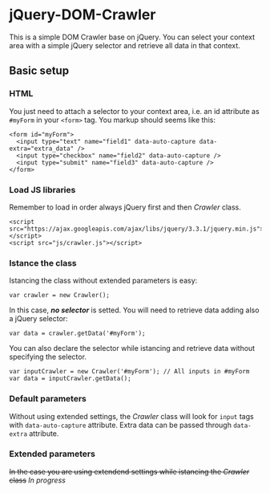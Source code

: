# jQuery-DOM-Crawler
This is a simple DOM Crawler base on jQuery. You can select your context area with a simple jQuery selector and retrieve all data in that context.

## Basic setup
### HTML
You just need to attach a selector to your context area, i.e. an id attribute as ```#myForm``` in your ```<form>``` tag. You markup should seems like this:
```
<form id="myForm">
  <input type="text" name="field1" data-auto-capture data-extra="extra_data" />
  <input type="checkbox" name="field2" data-auto-capture />
  <input type="submit" name="field3" data-auto-capture />
</form>
```

### Load JS libraries
Remember to load in order always jQuery first and then *Crawler* class.
```
<script src="https://ajax.googleapis.com/ajax/libs/jquery/3.3.1/jquery.min.js"></script>
<script src="js/crawler.js"></script>
```

### Istance the class
Istancing the class without extended parameters is easy:

```var crawler = new Crawler();```

In this case, ***no selector*** is setted. You will need to retrieve data adding also a jQuery selector:

```var data = crawler.getData('#myForm');```

You can also declare the selector while istancing and retrieve data without specifying the selector.

```
var inputCrawler = new Crawler('#myForm'); // All inputs in #myForm
var data = inputCrawler.getData();
```


### Default parameters
Without using extended settings, the *Crawler* class will look for ```input``` tags with ```data-auto-capture``` attribute. Extra data can be passed through ```data-extra``` attribute.

### Extended parameters
~~In the case you are using extendend settings while istancing the *Crawler* class~~ *In progress*
